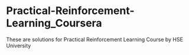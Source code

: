 # Practical-Reinforcement-Learning_Coursera
These are solutions for Practical Reinforcement Learning Course by HSE University

